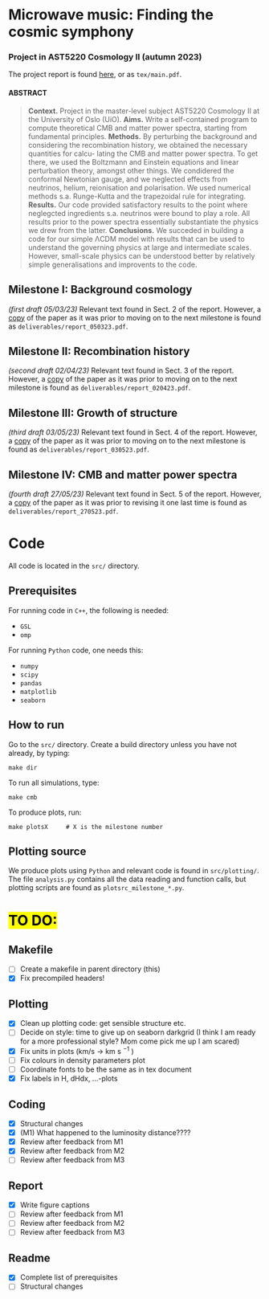 # Microwave music: Finding the cosmic symphony

### Project in AST5220 Cosmology II (autumn 2023)
The project report is found [here](https://github.com/nannabryne/AST5220/blob/main/tex/main.pdf), or as `tex/main.pdf`.

#### ABSTRACT
> **Context.** Project in the master-level subject AST5220 Cosmology II at the University of Oslo (UiO).
> **Aims.** Write a self-contained program to compute theoretical CMB and matter power spectra, starting from fundamental principles.
> **Methods.** By perturbing the background and considering the recombination history, we obtained the necessary quantities for calcu-
lating the CMB and matter power spectra. To get there, we used the Boltzmann and Einstein equations and linear perturbation theory,
amongst other things. We condidered the conformal Newtonian gauge, and we neglected effects from neutrinos, helium, reionisation
and polarisation. We used numerical methods s.a. Runge-Kutta and the trapezoidal rule for integrating.
> **Results.** Our code provided satisfactory results to the point where neglegcted ingredients s.a. neutrinos were bound to play a role. All
results prior to the power spectra essentially substantiate the physics we drew from the latter.
> **Conclusions.** We succeded in building a code for our simple ΛCDM model with results that can be used to understand the governing
physics at large and intermediate scales. However, small-scale physics can be understood better by relatively simple generalisations
and improvents to the code.

## Milestone I: Background cosmology 
*(first draft 05/03/23)*
Relevant text found in Sect. 2 of the report. However, a [copy](https://github.com/nannabryne/AST5220/blob/main/deliverables/report_050323.pdf) of the paper as it was prior to moving on to the next milestone is found as `deliverables/report_050323.pdf`.


## Milestone II: Recombination history
*(second draft 02/04/23)*
Relevant text found in Sect. 3 of the report. However, a [copy](https://github.com/nannabryne/AST5220/blob/main/deliverables/report_020423.pdf) of the paper as it was prior to moving on to the next milestone is found as `deliverables/report_020423.pdf`.


## Milestone III: Growth of structure
*(third draft 03/05/23)*
Relevant text found in Sect. 4 of the report. However, a [copy](https://github.com/nannabryne/AST5220/blob/main/deliverables/report_030523.pdf) of the paper as it was prior to moving on to the next milestone is found as `deliverables/report_030523.pdf`.


## Milestone IV: CMB and matter power spectra
*(fourth draft 27/05/23)*
Relevant text found in Sect. 5 of the report. However, a [copy](https://github.com/nannabryne/AST5220/blob/main/deliverables/report_270523.pdf) of the paper as it was prior to revising it one last time is found as `deliverables/report_270523.pdf`.


# Code
All code is located in the `src/` directory.
## Prerequisites
For running code in `C++`, the following is needed:
- `GSL`
- `omp`

For running `Python` code, one needs this:
- `numpy`
- `scipy`
- `pandas`
- `matplotlib`
- `seaborn` 

## How to run
Go to the `src/` directory. Create a build directory unless you have not already, by typing:
```
make dir
```
To run all simulations, type:
```
make cmb
```

To produce plots, run:
~~~
make plotsX     # X is the milestone number
~~~


## Plotting source
We produce plots using `Python` and relevant code is found in `src/plotting/`. The file `analysis.py` contains all the data reading and function calls, but plotting scripts are found as `plotsrc_milestone_*.py`.

# <mark>TO DO:
## Makefile
- [ ] Create a makefile in parent directory (this)
- [x] Fix precompiled headers!
## Plotting
- [x] Clean up plotting code: get sensible structure etc.
- [ ] Decide on style: time to give up on seaborn darkgrid (I think I am ready for a more professional style? Mom come pick me up I am scared)
- [x] Fix units in plots (km/s $\to$ km s $^{-1}$ )
- [ ] Fix colours in density parameters plot
- [ ] Coordinate fonts to be the same as in tex document
- [x] Fix labels in H, dHdx, ...-plots
## Coding
- [x] Structural changes
- [x] (M1) What happened to the luminosity distance????
- [x] Review after feedback from M1
- [x] Review after feedback from M2
- [ ] Review after feedback from M3
## Report
- [x] Write figure captions
- [ ] Review after feedback from M1
- [ ] Review after feedback from M2
- [ ] Review after feedback from M3
## Readme
- [x] Complete list of prerequisites 
- [ ] Structural changes
